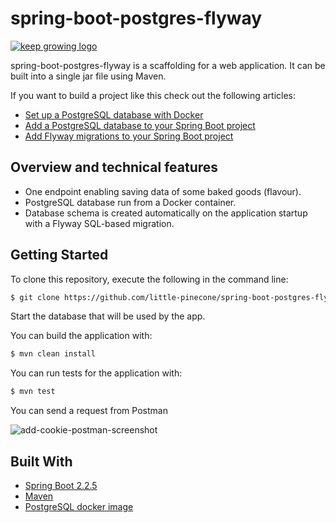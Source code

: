 # spring-boot-postgres-flyway

[![keep growing logo](readme-images/logo_250x60.png)](https://keepgrowing.in)

spring-boot-postgres-flyway is a scaffolding for a web application.
It can be built into a single jar file using Maven.

If you want to build a project like this check out the following articles:
* [Set up a PostgreSQL database with Docker](https://keepgrowing.in/tools/set-up-a-postgresql-database-with-docker/)
* [Add a PostgreSQL database to your Spring Boot project](https://keepgrowing.in/java/springboot/add-a-postgresql-database-to-your-spring-boot-project/)
* [Add Flyway migrations to your Spring Boot project](https://keepgrowing.in/java/springboot/add-flyway-migrations-to-your-spring-boot-project/)

## Overview and technical features

* One endpoint enabling saving data of some baked goods (flavour).
* PostgreSQL database run from a Docker container.
* Database schema is created automatically on the application startup with a Flyway SQL-based migration.

## Getting Started

To clone this repository, execute the following in the command line:
```bash
$ git clone https://github.com/little-pinecone/spring-boot-postgres-flyway.git
```
Start the database that will be used by the app.

You can build the application with:
```bash
$ mvn clean install
```

You can run tests for the application with:
```bash
$ mvn test
```

You can send a request from Postman

![add-cookie-postman-screenshot](readme-images/add-cookie-postman-screenshot.png)

## Built With

* [Spring Boot 2.2.5](https://start.spring.io/)
* [Maven](https://maven.apache.org/)
* [PostgreSQL docker image](https://hub.docker.com/_/postgres)
